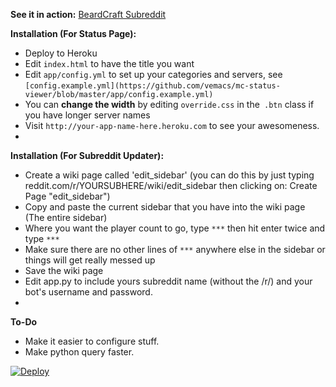 **See it in action:** [BeardCraft Subreddit](http://reddit.com/r/beardcraftmc)

**Installation (For Status Page):**

*   Deploy to Heroku
*   Edit `index.html` to have the title you want
*   Edit `app/config.yml` to set up your categories and servers, see `[config.example.yml](https://github.com/vemacs/mc-status-viewer/blob/master/app/config.example.yml)`
*   You can **change the width** by editing `override.css` in the` .btn` class if you have longer server names
*   Visit `http://your-app-name-here.heroku.com` to see your awesomeness.
*

**Installation (For Subreddit Updater):**
* Create a wiki page called 'edit_sidebar' (you can do this by just typing reddit.com/r/YOURSUBHERE/wiki/edit_sidebar then clicking on: Create Page "edit_sidebar")
* Copy and paste the current sidebar that you have into the wiki page (The entire sidebar)
* Where you want the player count to go, type `***` then hit enter twice and type `***`
* Make sure there are no other lines of `***` anywhere else in the sidebar or things will get really messed up
* Save the wiki page
* Edit app.py to include yours subreddit name (without the /r/) and your bot's username and password.
* 
**To-Do**
* Make it easier to configure stuff.
* Make python query faster.



[![Deploy](https://www.herokucdn.com/deploy/button.png)](https://heroku.com/deploy)
